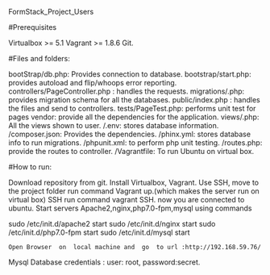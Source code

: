FormStack_Project_Users

#Prerequisites

Virtualbox >= 5.1
Vagrant >= 1.8.6
Git.


#Files and folders:

bootStrap/db.php: Provides connection to database.
bootstrap/start.php: provides autoload and flip/whoops error reporting.
 controllers/PageController.php :  handles  the  requests.
 migrations/.php: provides migration schema for all  the databases.
 public/index.php : handles the files and send to controllers.
 tests/PageTest.php: performs unit  test for pages
 vendor: provide  all the dependencies  for the application.
 views/.php: All  the views  shown to user.
 /.env: stores database  information.
 /composer.json: Provides the  dependencies.
 /phinx.yml: stores  database  info to run  migrations.
 /phpunit.xml:  to perform  php  unit  testing.
 /routes.php: provide  the  routes to  controller.
 /Vagrantfile:   To  run Ubuntu  on  virtual box.

#How to run:

 Download repository  from  git.
 Install Virtualbox, Vagrant.
 Use SSH, move  to  the project folder run  command Vagrant up.(which makes  the server run on  virtual box)
 SSH run command vagrant SSH.  now  you are connected to ubuntu.
 Start servers Apache2,nginx,php7.0-fpm,mysql using commands

 sudo /etc/init.d/apache2 start
  sudo /etc/init.d/nginx start
   sudo /etc/init.d/php7.0-fpm start
    sudo /etc/init.d/mysql start

    Open Browser  on  local machine and  go  to url :http://192.168.59.76/

Mysql Database credentials :  user: root, password:secret.
